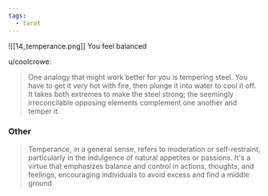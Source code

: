 ```yaml
---
tags:
  - tarot
---
```

![[14_temperance.png]]
You feel balanced

u/coolcrowe:
> One analogy that might work better for you is tempering steel. You have to get it very hot with fire, then plunge it into water to cool it off. It takes both extremes to make the steel strong; the seemingly irreconcilable opposing elements complement one another and temper it.

### Other
> Temperance, in a general sense, refers to moderation or self-restraint, particularly in the indulgence of natural appetites or passions. It's a virtue that emphasizes balance and control in actions, thoughts, and feelings, encouraging individuals to avoid excess and find a middle ground